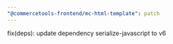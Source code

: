 ```yaml
---
"@commercetools-frontend/mc-html-template": patch
---
```


fix(deps): update dependency serialize-javascript to v6
